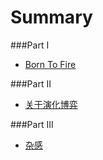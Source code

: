 # Summary

###Part I

* [Born To Fire](README.md)

###Part II
* [关于演化博弈](PartII/关于演化博弈.md)

###Part III
* [杂感](PartIII/杂感.md)